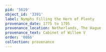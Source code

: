 ```yaml
---
pid: '5619'
object_id: '3391'
label: Nymphs Filling the Horn of Plenty
provenance_date: 1775 to 1795
provenance_location: Netherlands, The Hague
provenance_text: Cabinet of Willem V
order: '0866'
collection: provenance
---
```

